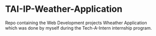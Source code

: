 # TAI-IP-Weather-Application
Repo containing the Web Development projects Wheather Application which was done by myself during the Tech-A-Intern internship program.
